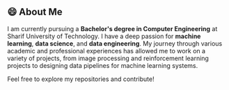 ## 😄 About Me
I am currently pursuing a **Bachelor's degree in Computer Engineering** at Sharif University of Technology. I have a deep passion for **machine learning**, **data science**, and **data engineering**. My journey through various academic and professional experiences has allowed me to work on a variety of projects, from image processing and reinforcement learning projects to designing data pipelines for machine learning systems.

Feel free to explore my repositories and contribute!
